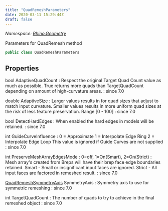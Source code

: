 ```yaml
---
title: "QuadRemeshParameters"
date: 2020-03-11 15:29:44Z
draft: false
---
```


*Namespace: [Rhino.Geometry](../)*

Parameters for QuadRemesh method
```cs
public class QuadRemeshParameters
```
## Properties

bool AdaptiveQuadCount
: Respect the original Target Quad Count value as much as possible.
     True returns more quads than TargetQuadCount depending on amount of high-curvature areas.
: since 7.0

double AdaptiveSize
: Larger values results in for quad sizes that adjust to match input curvature.
     Smaller values results in more uniform quad sizes at the risk of less feature preservation.
     Range [0 - 100]
: since 7.0

bool DetectHardEdges
: When enabled the hard edges in models will be retained.
: since 7.0

int GuideCurveInfluence
: 0 = Approximate
     1 = Interpolate Edge Ring
     2 = Interpolate Edge Loop
     This value is ignored if Guide Curves are not supplied
: since 7.0

int PreserveMeshArrayEdgesMode
: 0=off, 1=On(Smart), 2=On(Strict) :
     Mesh array's created from Breps will have their brep face edge boundaries retained.
     Smart - Small or insignificant input faces are ignored.
     Strict - All input faces are factored in remeshed result.
: since 7.0

[QuadRemeshSymmetryAxis](/rhinocommon/rhino/geometry/quadremeshsymmetryaxis/) SymmetryAxis
: Symmetry axis to use for symmetric remeshing
: since 7.0

int TargetQuadCount
: The number of quads to try to achieve in the final remeshed object
: since 7.0

